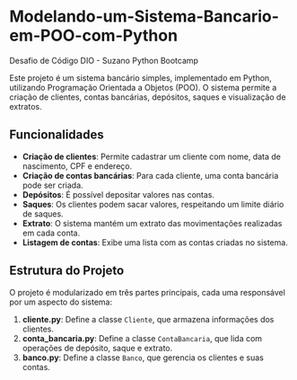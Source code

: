 # Modelando-um-Sistema-Bancario-em-POO-com-Python
Desafio de Código DIO - Suzano Python Bootcamp 

Este projeto é um sistema bancário simples, implementado em Python, utilizando Programação Orientada a Objetos (POO). O sistema permite a criação de clientes, contas bancárias, depósitos, saques e visualização de extratos.

## Funcionalidades

- **Criação de clientes**: Permite cadastrar um cliente com nome, data de nascimento, CPF e endereço.
- **Criação de contas bancárias**: Para cada cliente, uma conta bancária pode ser criada.
- **Depósitos**: É possível depositar valores nas contas.
- **Saques**: Os clientes podem sacar valores, respeitando um limite diário de saques.
- **Extrato**: O sistema mantém um extrato das movimentações realizadas em cada conta.
- **Listagem de contas**: Exibe uma lista com as contas criadas no sistema.

## Estrutura do Projeto

O projeto é modularizado em três partes principais, cada uma responsável por um aspecto do sistema:

1. **cliente.py**: Define a classe `Cliente`, que armazena informações dos clientes.
2. **conta_bancaria.py**: Define a classe `ContaBancaria`, que lida com operações de depósito, saque e extrato.
3. **banco.py**: Define a classe `Banco`, que gerencia os clientes e suas contas.



